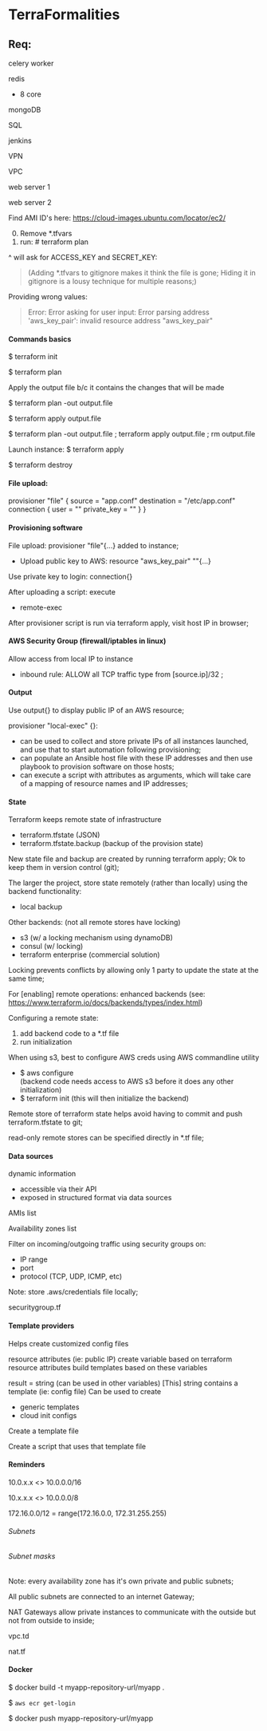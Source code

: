 # TerraFormalities 



## Req: 

celery worker 

redis 
- 8 core 

mongoDB 

SQL 

jenkins 

VPN 

VPC 

web server 1

web server 2




Find AMI ID's here:
https://cloud-images.ubuntu.com/locator/ec2/


0. Remove *.tfvars
1. run: # terraform plan

^ will ask for ACCESS_KEY and SECRET_KEY: 
>(Adding *.tfvars to gitignore makes it think the file is gone; 
Hiding it in gitignore is a lousy technique for multiple reasons;)   

Providing wrong values: 
>  Error: Error asking for user input: 
  Error parsing address 'aws_key_pair': invalid resource address "aws_key_pair"


#### Commands basics 

$ terraform init 

$ terraform plan 

Apply the output file b/c it contains the changes that will be made 

$ terraform plan -out output.file 

$ terraform apply output.file 

$ terraform plan -out output.file ; terraform apply output.file ; rm output.file 

Launch instance: 
$ terraform apply 

$ terraform destroy 



#### File upload: 
 
  provisioner "file" {
    source = "app.conf"
    destination = "/etc/app.conf"
    connection {
      user = ""
      private_key = ""
    }
  }
    


#### Provisioning software 
 
File upload: provisioner "file"{...} added to instance;   

- Upload public key to AWS: resource "aws_key_pair" ""{...} 

Use private key to login: connection{} 

After uploading a script: execute 
- remote-exec 

After provisioner script is run via terraform apply, visit host IP in browser; 


#### AWS Security Group (firewall/iptables in linux)
Allow access from local IP to instance 
- inbound rule: ALLOW all TCP traffic type from [source.ip]/32 ; 


#### Output 
Use output{} to display public IP of an AWS resource; 

provisioner "local-exec" {}: 
- can be used to collect and store private IPs of all instances 
launched, and use that to start automation following provisioning; 
- can populate an Ansible host file with these IP addresses and then use playbook to provision 
software on those hosts; 
- can execute a script with attributes as arguments, which will take care of a mapping of resource 
names and IP addresses;  


#### State 

Terraform keeps remote state of infrastructure 
- terraform.tfstate (JSON)
- terraform.tfstate.backup (backup of the provision state) 

New state file and backup are created by running terraform apply; 
Ok to keep them in version control (git);

The larger the project, store state remotely (rather than locally) using the 
 backend functionality: 
 - local backup 

Other backends: (not all remote stores have locking)
- s3 (w/ a locking mechanism using dynamoDB) 
- consul (w/ locking) 
- terraform enterprise (commercial solution) 

Locking prevents conflicts by allowing only 1 party 
to update the state at the same time; 

For [enabling] remote operations: enhanced backends 
(see: https://www.terraform.io/docs/backends/types/index.html) 

Configuring a remote state: 
1. add backend code to a *.tf file 
2. run initialization 

When using s3, best to configure AWS creds using AWS commandline utility 
- $ aws configure  
(backend code needs access to AWS s3 before it does any other initialization) 
- $ terraform init 
(this will then initialize the backend) 

Remote store of terraform state helps avoid having to commit and push 
terraform.tfstate to git; 

read-only remote stores can be specified directly in *.tf file; 


#### Data sources 

dynamic information 
- accessible via their API 
- exposed in structured format via data sources 

AMIs list 

Availability zones list 

Filter on incoming/outgoing traffic using security groups on: 
- IP range 
- port 
- protocol (TCP, UDP, ICMP, etc)



Note: store .aws/credentials file locally; 

securitygroup.tf 


#### Template providers 
Helps create customized config files 

resource attributes (ie: public IP) 
create variable based on terraform resource attributes 
build templates based on these variables 

result = string (can be used in other variables) 
[This] string contains a template (ie: config file) 
Can be used to create 
* generic templates 
* cloud init configs 

Create a template file

Create a script that uses that template file 


#### Reminders 

10.0.x.x  <>  10.0.0.0/16 

10.x.x.x  <>  10.0.0.0/8 

172.16.0.0/12 = range(172.16.0.0, 172.31.255.255)

###### Subnets 

###### Subnet masks 


Note: every availability zone has it's own private and public subnets; 

All public subnets are connected to an internet Gateway; 

NAT Gateways allow private instances to communicate with the outside 
but not from outside to inside; 

vpc.td 

nat.tf 



#### Docker 

$ docker build -t myapp-repository-url/myapp . 

$ `aws ecr get-login` 

$ docker push myapp-repository-url/myapp 


























